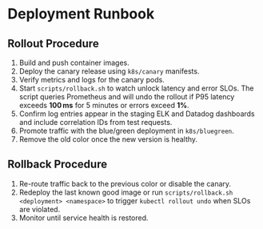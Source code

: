 # Deployment Runbook

## Rollout Procedure
1. Build and push container images.
2. Deploy the canary release using `k8s/canary` manifests.
3. Verify metrics and logs for the canary pods.
4. Start `scripts/rollback.sh` to watch unlock latency and error SLOs. The script queries
   Prometheus and will undo the rollout if P95 latency exceeds **100 ms** for 5 minutes or
   errors exceed **1%**.
5. Confirm log entries appear in the staging ELK and Datadog dashboards and include correlation IDs from test requests.
6. Promote traffic with the blue/green deployment in `k8s/bluegreen`.
7. Remove the old color once the new version is healthy.

## Rollback Procedure
1. Re-route traffic back to the previous color or disable the canary.
2. Redeploy the last known good image or run `scripts/rollback.sh <deployment> <namespace>`
   to trigger `kubectl rollout undo` when SLOs are violated.
3. Monitor until service health is restored.
